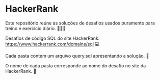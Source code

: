 # HackerRank

Este repositório reúne as soluções de desafios usados puramente para treino e exercício diário. 👩🏽‍💻

Desafios de código SQL do site HackerRank: https://www.hackerrank.com/domains/sql 💻

Cada pasta contem um arquivo query.sql apresentando a solução. 🙂

O nome de cada pasta corresponde ao nome do desafio no site da HackerRank. 🙂